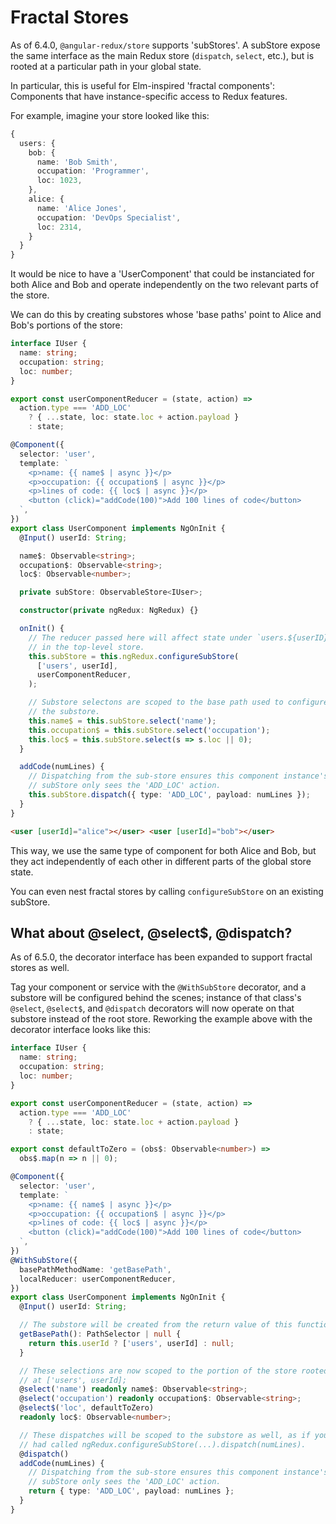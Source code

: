 # Fractal Stores

As of 6.4.0, `@angular-redux/store` supports 'subStores'. A subStore expose
the same interface as the main Redux store (`dispatch`, `select`, etc.),
but is rooted at a particular path in your global state.

In particular, this is useful for Elm-inspired 'fractal components':
Components that have instance-specific access to Redux features.

For example, imagine your store looked like this:

```typescript
{
  users: {
    bob: {
      name: 'Bob Smith',
      occupation: 'Programmer',
      loc: 1023,
    },
    alice: {
      name: 'Alice Jones',
      occupation: 'DevOps Specialist',
      loc: 2314,
    }
  }
}
```

It would be nice to have a 'UserComponent' that could be instanciated for both Alice and Bob and operate independently on the two relevant parts of the
store.

We can do this by creating substores whose 'base paths' point to Alice and Bob's portions of the store:

```typescript
interface IUser {
  name: string;
  occupation: string;
  loc: number;
}

export const userComponentReducer = (state, action) =>
  action.type === 'ADD_LOC'
    ? { ...state, loc: state.loc + action.payload }
    : state;

@Component({
  selector: 'user',
  template: `
    <p>name: {{ name$ | async }}</p>
    <p>occupation: {{ occupation$ | async }}</p>
    <p>lines of code: {{ loc$ | async }}</p>
    <button (click)="addCode(100)">Add 100 lines of code</button>
  `,
})
export class UserComponent implements NgOnInit {
  @Input() userId: String;

  name$: Observable<string>;
  occupation$: Observable<string>;
  loc$: Observable<number>;

  private subStore: ObservableStore<IUser>;

  constructor(private ngRedux: NgRedux) {}

  onInit() {
    // The reducer passed here will affect state under `users.${userID}`
    // in the top-level store.
    this.subStore = this.ngRedux.configureSubStore(
      ['users', userId],
      userComponentReducer,
    );

    // Substore selectons are scoped to the base path used to configure
    // the substore.
    this.name$ = this.subStore.select('name');
    this.occupation$ = this.subStore.select('occupation');
    this.loc$ = this.subStore.select(s => s.loc || 0);
  }

  addCode(numLines) {
    // Dispatching from the sub-store ensures this component instance's
    // subStore only sees the 'ADD_LOC' action.
    this.subStore.dispatch({ type: 'ADD_LOC', payload: numLines });
  }
}
```

```html
<user [userId]="alice"></user> <user [userId]="bob"></user>
```

This way, we use the same type of component for both Alice and Bob, but
they act independently of each other in different parts of the global
store state.

You can even nest fractal stores by calling `configureSubStore` on an
existing subStore.

## What about @select, @select\$, @dispatch?

As of 6.5.0, the decorator interface has been expanded to support fractal
stores as well.

Tag your component or service with the `@WithSubStore` decorator, and a substore will be
configured behind the scenes; instance of that class's `@select`, `@select$`, and `@dispatch` decorators will now operate on that substore instead of the root store. Reworking the
example above with the decorator interface looks like this:

```typescript
interface IUser {
  name: string;
  occupation: string;
  loc: number;
}

export const userComponentReducer = (state, action) =>
  action.type === 'ADD_LOC'
    ? { ...state, loc: state.loc + action.payload }
    : state;

export const defaultToZero = (obs$: Observable<number>) =>
  obs$.map(n => n || 0);

@Component({
  selector: 'user',
  template: `
    <p>name: {{ name$ | async }}</p>
    <p>occupation: {{ occupation$ | async }}</p>
    <p>lines of code: {{ loc$ | async }}</p>
    <button (click)="addCode(100)">Add 100 lines of code</button>
  `,
})
@WithSubStore({
  basePathMethodName: 'getBasePath',
  localReducer: userComponentReducer,
})
export class UserComponent implements NgOnInit {
  @Input() userId: String;

  // The substore will be created from the return value of this function.
  getBasePath(): PathSelector | null {
    return this.userId ? ['users', userId] : null;
  }

  // These selections are now scoped to the portion of the store rooted
  // at ['users', userId];
  @select('name') readonly name$: Observable<string>;
  @select('occupation') readonly occupation$: Observable<string>;
  @select$('loc', defaultToZero)
  readonly loc$: Observable<number>;

  // These dispatches will be scoped to the substore as well, as if you
  // had called ngRedux.configureSubStore(...).dispatch(numLines).
  @dispatch()
  addCode(numLines) {
    // Dispatching from the sub-store ensures this component instance's
    // subStore only sees the 'ADD_LOC' action.
    return { type: 'ADD_LOC', payload: numLines };
  }
}
```
